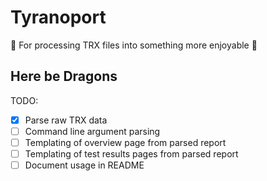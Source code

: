 # Tyranoport

🦖 For processing TRX files into something more enjoyable 🦖

## Here be Dragons

TODO: 

 * [x] Parse raw TRX data
 * [ ] Command line argument parsing
 * [ ] Templating of overview page from parsed report
 * [ ] Templating of test results pages from parsed report
 * [ ] Document usage in README